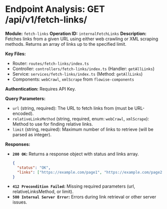 # Endpoint Analysis: GET /api/v1/fetch-links/

**Module:** `fetch-links`
**Operation ID:** `internalFetchLinks`
**Description:** Fetches links from a given URL using either web crawling or XML scraping methods. Returns an array of links up to the specified limit.

**Key Files:**
* Router: `routes/fetch-links/index.ts`
* Controller: `controllers/fetch-links/index.ts` (Handler: `getAllLinks`)
* Service: `services/fetch-links/index.ts` (Method: `getAllLinks`)
* Components: `webCrawl`, `xmlScrape` from `flowise-components`

**Authentication:** Requires API Key.

**Query Parameters:**
*   `url` (string, required): The URL to fetch links from (must be URL-encoded).
*   `relativeLinksMethod` (string, required, enum: `webCrawl`, `xmlScrape`): Method to use for finding relative links.
*   `limit` (string, required): Maximum number of links to retrieve (will be parsed as integer).

**Responses:**
*   **`200 OK`:** Returns a response object with status and links array.
    ```json
    {
      "status": "OK",
      "links": ["https://example.com/page1", "https://example.com/page2", ...]
    }
    ```
*   **`412 Precondition Failed`:** Missing required parameters (url, relativeLinksMethod, or limit).
*   **`500 Internal Server Error`:** Errors during link retrieval or other server issues.
